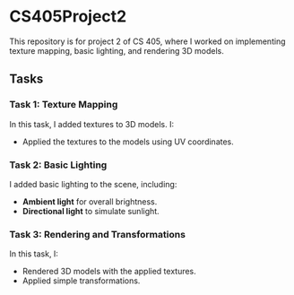 # CS405Project2
This repository is for project 2 of CS 405, where I worked on implementing texture mapping, basic lighting, and rendering 3D models.

## Tasks
### Task 1: Texture Mapping
In this task, I added textures to 3D models. I:
- Applied the textures to the models using UV coordinates.

### Task 2: Basic Lighting
I added basic lighting to the scene, including:
- **Ambient light** for overall brightness.
- **Directional light** to simulate sunlight.

### Task 3: Rendering and Transformations
In this task, I:
- Rendered 3D models with the applied textures.
- Applied simple transformations.
